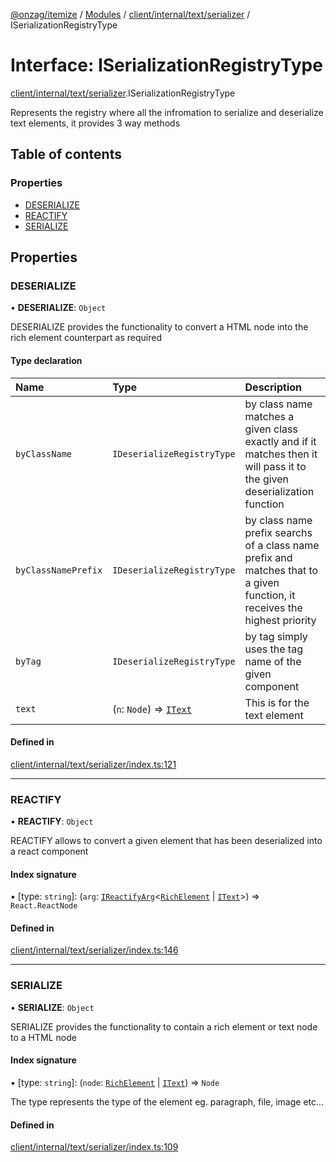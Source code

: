 [@onzag/itemize](../README.md) / [Modules](../modules.md) / [client/internal/text/serializer](../modules/client_internal_text_serializer.md) / ISerializationRegistryType

# Interface: ISerializationRegistryType

[client/internal/text/serializer](../modules/client_internal_text_serializer.md).ISerializationRegistryType

Represents the registry where all the infromation to serialize
and deserialize text elements, it provides 3 way methods

## Table of contents

### Properties

- [DESERIALIZE](client_internal_text_serializer.ISerializationRegistryType.md#deserialize)
- [REACTIFY](client_internal_text_serializer.ISerializationRegistryType.md#reactify)
- [SERIALIZE](client_internal_text_serializer.ISerializationRegistryType.md#serialize)

## Properties

### DESERIALIZE

• **DESERIALIZE**: `Object`

DESERIALIZE provides the functionality to convert a HTML
node into the rich element counterpart as required

#### Type declaration

| Name | Type | Description |
| :------ | :------ | :------ |
| `byClassName` | `IDeserializeRegistryType` | by class name matches a given class exactly and if it matches then it will pass it to the given deserialization function |
| `byClassNamePrefix` | `IDeserializeRegistryType` | by class name prefix searchs of a class name prefix and matches that to a given function, it receives the highest priority |
| `byTag` | `IDeserializeRegistryType` | by tag simply uses the tag name of the given component |
| `text` | (`n`: `Node`) => [`IText`](client_internal_text_serializer_types_text.IText.md) | This is for the text element |

#### Defined in

[client/internal/text/serializer/index.ts:121](https://github.com/onzag/itemize/blob/5c2808d3/client/internal/text/serializer/index.ts#L121)

___

### REACTIFY

• **REACTIFY**: `Object`

REACTIFY allows to convert a given element that has been deserialized
into a react component

#### Index signature

▪ [type: `string`]: (`arg`: [`IReactifyArg`](client_internal_text_serializer.IReactifyArg.md)<[`RichElement`](../modules/client_internal_text_serializer.md#richelement) \| [`IText`](client_internal_text_serializer_types_text.IText.md)\>) => `React.ReactNode`

#### Defined in

[client/internal/text/serializer/index.ts:146](https://github.com/onzag/itemize/blob/5c2808d3/client/internal/text/serializer/index.ts#L146)

___

### SERIALIZE

• **SERIALIZE**: `Object`

SERIALIZE provides the functionality to contain a rich element
or text node to a HTML node

#### Index signature

▪ [type: `string`]: (`node`: [`RichElement`](../modules/client_internal_text_serializer.md#richelement) \| [`IText`](client_internal_text_serializer_types_text.IText.md)) => `Node`

The type represents the type of the element
eg. paragraph, file, image etc...

#### Defined in

[client/internal/text/serializer/index.ts:109](https://github.com/onzag/itemize/blob/5c2808d3/client/internal/text/serializer/index.ts#L109)
